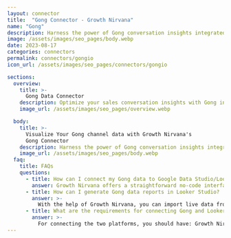 ```yaml
---
layout: connector
title:  "Gong Connector - Growth Nirvana"
name: "Gong"
description: Harness the power of Gong conversation insights integrated into Looker Studio for strategic sales decisions.
image: /assets/images/seo_pages/body.webp
date: 2023-08-17
categories: connectors
permalink: connectors/gongio
icon_url: /assets/images/seo_pages/connectors/gongio

sections:
  overview:
    title: >-
      Gong Data Connector
    description: Optimize your sales conversation insights with Gong integration. Seamlessly merge conversation data from Gong with Looker Studio's analytical capabilities, unlocking insights that shape sales strategies, customer interactions, and deal performance.
    image_url: /assets/images/seo_pages/overview.webp

  body:
    title: >-
      Visualize Your Gong channel data with Growth Nirvana's
      Gong Connector
    description: Harness the power of Gong conversation insights integrated into Looker Studio for strategic sales decisions.
    image_url: /assets/images/seo_pages/body.webp
  faq:
    title: FAQs
    questions:
      - title: How can I connect my Gong data to Google Data Studio/Looker Studio?
        answer: Growth Nirvana offers a straightforward no-code interface to connect to Gong data sources.
      - title: How can I generate Gong data reports in Looker Studio?
        answer: >-
          With the help of Growth Nirvana, you can import live data from Gong into Looker Studio. These data can be viewed in charts, tables, and dashboards to generate branded reports that can be shared instantly.
      - title: What are the requirements for connecting Gong and Looker Studio?
        answer: >-
          For connecting the two platforms, you should have: Growth Nirvana Account and Gong Ads Account
---
```

